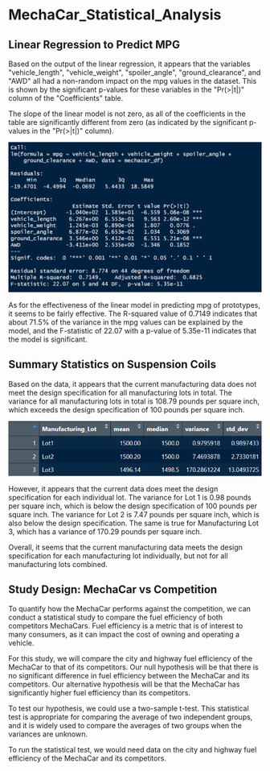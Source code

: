 # MechaCar_Statistical_Analysis

## Linear Regression to Predict MPG
Based on the output of the linear regression, it appears that the variables "vehicle_length", "vehicle_weight", "spoiler_angle", "ground_clearance", and "AWD" all had a non-random impact on the mpg values in the dataset. This is shown by the significant p-values for these variables in the "Pr(>|t|)" column of the "Coefficients" table.

The slope of the linear model is not zero, as all of the coefficients in the table are significantly different from zero (as indicated by the significant p-values in the "Pr(>|t|)" column).

![](https://github.com/JGarza4903/MechaCar_Statistical_Analysis/blob/main/linear_regression.png)

As for the effectiveness of the linear model in predicting mpg of prototypes, it seems to be fairly effective. The R-squared value of 0.7149 indicates that about 71.5% of the variance in the mpg values can be explained by the model, and the F-statistic of 22.07 with a p-value of 5.35e-11 indicates that the model is significant. 

## Summary Statistics on Suspension Coils
Based on the data, it appears that the current manufacturing data does not meet the design specification for all manufacturing lots in total. The variance for all manufacturing lots in total is 108.79 pounds per square inch, which exceeds the design specification of 100 pounds per square inch.

![](https://github.com/JGarza4903/MechaCar_Statistical_Analysis/blob/main/lot_summary.png)

However, it appears that the current data does meet the design specification for each individual lot. The variance for Lot 1 is 0.98 pounds per square inch, which is below the design specification of 100 pounds per square inch. The variance for Lot 2 is 7.47 pounds per square inch, which is also below the design specification. The same is true for Manufacturing Lot 3, which has a variance of 170.29 pounds per square inch.

Overall, it seems that the current manufacturing data meets the design specification for each manufacturing lot individually, but not for all manufacturing lots combined. 

## Study Design: MechaCar vs Competition
To quantify how the MechaCar performs against the competition, we can conduct a statistical study to compare the fuel efficiency of both competitors MechaCars. Fuel efficiency is a metric that is of interest to many consumers, as it can impact the cost of owning and operating a vehicle.

For this study, we will compare the city and highway fuel efficiency of the MechaCar to that of its competitors. Our null hypothesis will be that there is no significant difference in fuel efficiency between the MechaCar and its competitors. Our alternative hypothesis will be that the MechaCar has significantly higher fuel efficiency than its competitors.

To test our hypothesis, we could use a two-sample t-test. This statistical test is appropriate for comparing the average of two independent groups, and it is widely used to compare the averages of two groups when the variances are unknown.

To run the statistical test, we would need data on the city and highway fuel efficiency of the MechaCar and its competitors. 
